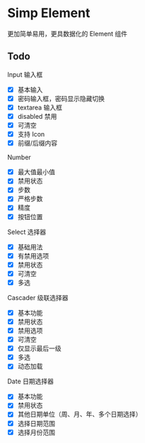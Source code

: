 # Simp Element

更加简单易用，更具数据化的 Element 组件 

## Todo

Input 输入框

- [x] 基本输入
- [x] 密码输入框，密码显示隐藏切换
- [x] textarea 输入框
- [x] disabled 禁用
- [x] 可清空
- [x] 支持 Icon
- [x] 前缀/后缀内容

Number

- [x] 最大值最小值
- [x] 禁用状态
- [x] 步数
- [x] 严格步数
- [x] 精度
- [x] 按钮位置

Select 选择器

- [x] 基础用法
- [x] 有禁用选项
- [x] 禁用状态
- [x] 可清空
- [x] 多选

Cascader 级联选择器

- [x] 基本功能
- [x] 禁用状态
- [x] 禁用选项
- [x] 可清空
- [x] 仅显示最后一级
- [x] 多选
- [x] 动态加载

Date 日期选择器

- [x] 基本功能
- [x] 禁用状态
- [x] 其他日期单位（周、月、年、多个日期选择）
- [x] 选择日期范围
- [x] 选择月份范围
